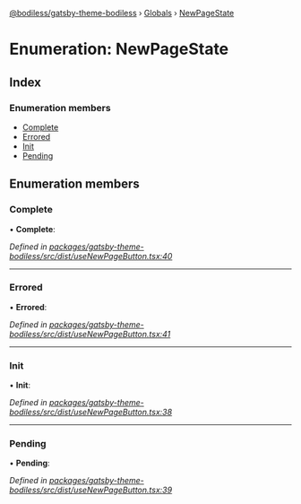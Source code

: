 [@bodiless/gatsby-theme-bodiless](../README.md) › [Globals](../globals.md) › [NewPageState](newpagestate.md)

# Enumeration: NewPageState

## Index

### Enumeration members

* [Complete](newpagestate.md#complete)
* [Errored](newpagestate.md#errored)
* [Init](newpagestate.md#init)
* [Pending](newpagestate.md#pending)

## Enumeration members

###  Complete

• **Complete**:

*Defined in [packages/gatsby-theme-bodiless/src/dist/useNewPageButton.tsx:40](https://github.com/johnsonandjohnson/Bodiless-JS/blob/8bffeac/packages/gatsby-theme-bodiless/src/dist/useNewPageButton.tsx#L40)*

___

###  Errored

• **Errored**:

*Defined in [packages/gatsby-theme-bodiless/src/dist/useNewPageButton.tsx:41](https://github.com/johnsonandjohnson/Bodiless-JS/blob/8bffeac/packages/gatsby-theme-bodiless/src/dist/useNewPageButton.tsx#L41)*

___

###  Init

• **Init**:

*Defined in [packages/gatsby-theme-bodiless/src/dist/useNewPageButton.tsx:38](https://github.com/johnsonandjohnson/Bodiless-JS/blob/8bffeac/packages/gatsby-theme-bodiless/src/dist/useNewPageButton.tsx#L38)*

___

###  Pending

• **Pending**:

*Defined in [packages/gatsby-theme-bodiless/src/dist/useNewPageButton.tsx:39](https://github.com/johnsonandjohnson/Bodiless-JS/blob/8bffeac/packages/gatsby-theme-bodiless/src/dist/useNewPageButton.tsx#L39)*

